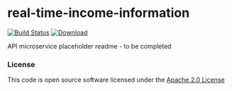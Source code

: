 # real-time-income-information

[![Build Status](https://travis-ci.org/hmrc/real-time-income-information.svg)](https://travis-ci.org/hmrc/real-time-income-information) [ ![Download](https://api.bintray.com/packages/hmrc/releases/real-time-income-information/images/download.svg) ](https://bintray.com/hmrc/releases/real-time-income-information/_latestVersion)

API microservice placeholder readme - to be completed

### License

This code is open source software licensed under the [Apache 2.0 License]("http://www.apache.org/licenses/LICENSE-2.0.html")

